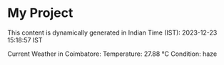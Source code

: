 # My Project

This content is dynamically generated in Indian Time (IST): 2023-12-23 15:18:57 IST


Current Weather in Coimbatore:
Temperature: 27.88 °C
Condition: haze
